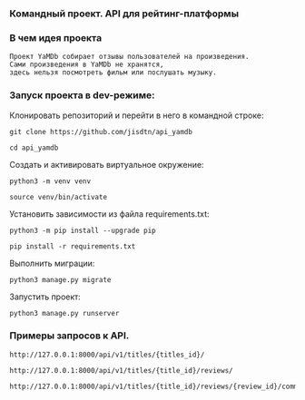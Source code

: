 ### Командный проект. API для рейтинг-платформы

### В чем идея проекта

```commandline
Проект YaMDb собирает отзывы пользователей на произведения. 
Сами произведения в YaMDb не хранятся, 
здесь нельзя посмотреть фильм или послушать музыку.
```
### Запуск проекта в dev-режиме:

Клонировать репозиторий и перейти в него в командной строке:

```
git clone https://github.com/jisdtn/api_yamdb
```

```
cd api_yamdb
```

Cоздать и активировать виртуальное окружение:

```
python3 -m venv venv
```

```
source venv/bin/activate
```

Установить зависимости из файла requirements.txt:

```
python3 -m pip install --upgrade pip
```

```
pip install -r requirements.txt
```

Выполнить миграции:

```
python3 manage.py migrate
```

Запустить проект:

```
python3 manage.py runserver
```
### Примеры запросов к API.

```commandline
http://127.0.0.1:8000/api/v1/titles/{titles_id}/
```
```commandline
http://127.0.0.1:8000/api/v1/titles/{title_id}/reviews/
```
```commandline
http://127.0.0.1:8000/api/v1/titles/{title_id}/reviews/{review_id}/comments/
```
